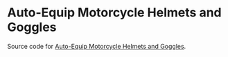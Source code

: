 # Auto-Equip Motorcycle Helmets and Goggles

Source code for [Auto-Equip Motorcycle Helmets and Goggles](https://www.nexusmods.com/cyberpunk2077/mods/10627).
